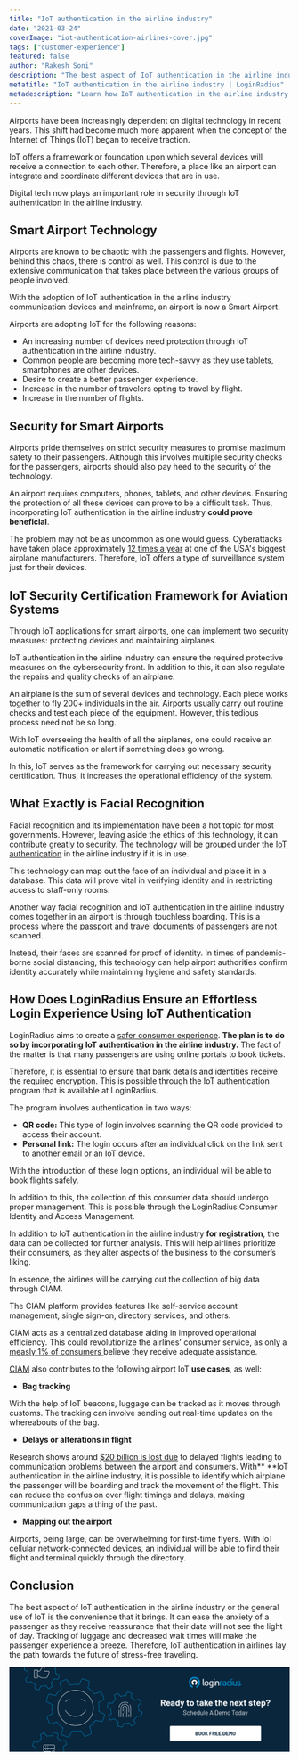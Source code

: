 ```yaml
---
title: "IoT authentication in the airline industry"
date: "2021-03-24"
coverImage: "iot-authentication-airlines-cover.jpg"
tags: ["customer-experience"]
featured: false 
author: "Rakesh Soni"
description: "The best aspect of IoT authentication in the airline industry or the general use of IoT is the convenience that it brings. It can ease the anxiety of a passenger as they receive reassurance that their data will not see the light of day. In addition, it ensures the required protective measures on the cybersecurity front."
metatitle: "IoT authentication in the airline industry | LoginRadius"
metadescription: "Learn how IoT authentication in the airline industry is set to change travel. Find about smart airport technologies, security, and how facial recognition fits into the picture."
---
```


Airports have been increasingly dependent on digital technology in recent years. This shift had become much more apparent when the concept of the Internet of Things (IoT) began to receive traction. 

IoT offers a framework or foundation upon which several devices will receive a connection to each other. Therefore, a place like an airport can integrate and coordinate different devices that are in use. 

Digital tech now plays an important role in security through IoT authentication in the airline industry. 


## Smart Airport Technology 

Airports are known to be chaotic with the passengers and flights. However, behind this chaos, there is control as well. This control is due to the extensive communication that takes place between the various groups of people involved. 

With the adoption of IoT authentication in the airline industry communication devices and mainframe, an airport is now a Smart Airport. 

Airports are adopting IoT for the following reasons: 



*   An increasing number of devices need protection through IoT authentication in the airline industry. 
*   Common people are becoming more tech-savvy as they use tablets, smartphones are other devices. 
*   Desire to create a better passenger experience. 
*   Increase in the number of travelers opting to travel by flight. 
*   Increase in the number of flights. 


## Security for Smart Airports

Airports pride themselves on strict security measures to promise maximum safety to their passengers. Although this involves multiple security checks for the passengers, airports should also pay heed to the security of the technology. 

An airport requires computers, phones, tablets, and other devices. Ensuring the protection of all these devices can prove to be a difficult task. Thus, incorporating IoT authentication in the airline industry **could prove beneficial**.

The problem may not be as uncommon as one would guess. Cyberattacks have taken place approximately [12 times a year](https://www.itnews.com.au/news/how-airbus-defends-against-12-big-cyber-attacks-each-year-418131) at one of the USA's biggest airplane manufacturers. Therefore, IoT offers a type of surveillance system just for their devices. 


## IoT Security Certification Framework for Aviation Systems

Through IoT applications for smart airports, one can implement two security measures: protecting devices and maintaining airplanes. 

IoT authentication in the airline industry can ensure the required protective measures on the cybersecurity front. In addition to this, it can also regulate the repairs and quality checks of an airplane.

An airplane is the sum of several devices and technology. Each piece works together to fly 200+ individuals in the air. Airports usually carry out routine checks and test each piece of the equipment. However, this tedious process need not be so long. 

With IoT overseeing the health of all the airplanes, one could receive an automatic notification or alert if something does go wrong. 

In this, IoT serves as the framework for carrying out necessary security certification. Thus, it increases the operational efficiency of the system. 


## What Exactly is Facial Recognition

Facial recognition and its implementation have been a hot topic for most governments. However, leaving aside the ethics of this technology, it can contribute greatly to security. The technology will be grouped under the [IoT authentication](https://www.loginradius.com/blog/start-with-identity/2020/12/iot-smart-authentication/) in the airline industry if it is in use. 

This technology can map out the face of an individual and place it in a database. This data will prove vital in verifying identity and in restricting access to staff-only rooms.  

Another way facial recognition and IoT authentication in the airline industry comes together in an airport is through touchless boarding. This is a process where the passport and travel documents of passengers are not scanned. 

Instead, their faces are scanned for proof of identity. In times of pandemic-borne social distancing, this technology can help airport authorities confirm identity accurately while maintaining hygiene and safety standards.


## How Does LoginRadius Ensure an Effortless Login Experience Using IoT Authentication

LoginRadius aims to create a [safer consumer experience](https://www.loginradius.com/blog/fuel/2020/07/improving-airline-customer-experience/). **The plan is to do so by incorporating** **IoT authentication in the airline industry.** The fact of the matter is that many passengers are using online portals to book tickets. 

Therefore, it is essential to ensure that bank details and identities receive the required encryption. This is possible through the IoT authentication program that is available at LoginRadius. 

The program involves authentication in two ways: 



*   **QR code:** This type of login involves scanning the QR code provided to access their account. 
*   **Personal link:** The login occurs after an individual click on the link sent to another email or an IoT device. 

With the introduction of these login options, an individual will be able to book flights safely. 

In addition to this, the collection of this consumer data should undergo proper management. This is possible through the LoginRadius Consumer Identity and Access Management. 

In addition to IoT authentication in the airline industry **for registration**, the data can be collected for further analysis. This will help airlines prioritize their consumers, as they alter aspects of the business to the consumer’s liking.

In essence, the airlines will be carrying out the collection of big data through CIAM. 

The CIAM platform provides features like self-service account management, single sign-on, directory services, and others. 

CIAM acts as a centralized database aiding in improved operational efficiency. This could revolutionize the airlines' consumer service, as only a [measly 1% of consumers ](https://www.forbes.com/sites/christinecrandell/2013/01/21/customer-experience-is-it-the-chicken-or-egg/?sh=38f67ec83557)believe they receive adequate assistance. 

[CIAM](https://www.loginradius.com/blog/start-with-identity/2019/06/customer-identity-and-access-management/) also contributes to the following airport IoT **use cases**, as well:  



*   **Bag tracking**

With the help of IoT beacons, luggage can be tracked as it moves through customs. The tracking can involve sending out real-time updates on the whereabouts of the bag. 



*   **Delays or alterations in flight**


Research shows around [$20 billion is lost due](https://www.weforum.org/agenda/2015/01/how-the-internet-of-things-is-transforming-aviation/) to delayed flights leading to communication problems between the airport and consumers. With** **IoT authentication in the airline industry, it is possible to identify which airplane the passenger will be boarding and track the movement of the flight. This can reduce the confusion over flight timings and delays, making communication gaps a thing of the past.



*   **Mapping out the airport**

Airports, being large, can be overwhelming for first-time flyers. With IoT cellular network-connected devices, an individual will be able to find their flight and terminal quickly through the directory.


## Conclusion

The best aspect of IoT authentication in the airline industry or the general use of IoT is the convenience that it brings. It can ease the anxiety of a passenger as they receive reassurance that their data will not see the light of day. Tracking of luggage and decreased wait times will make the passenger experience a breeze. Therefore, IoT authentication in airlines lay the path towards the future of stress-free traveling.



[![book-a-demo-loginradius-banner](book-a-demo-loginradius-banner.png)](https://www.loginradius.com/book-a-demo/)
